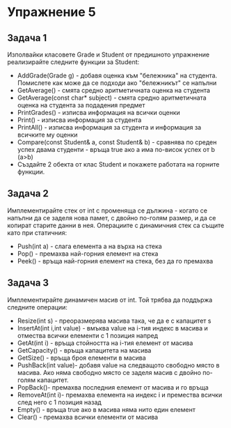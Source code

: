 # Упражнение 5

## Задача 1
Изполвайки класовете Grade и Student от предишното упражнение реализирайте следните функции за Student:
- AddGrade(Grade g) - добавя оценка към "бележника" на студента. Помислете как може да се подходи ако "бележникът" се напълни
- GetAverage() - смята средно аритметичната оценка на студента
- GetAverage(const char* subject) - смята средно аритметичната оценка на студента за подадения предмет
- PrintGrades() - изписва информация на всички оценки
- Print() - изписва информация за студента
- PrintAll() - изписва информация за студента и информация за всичките му оценки
- Compare(const Student& a, const Student& b) - сравнява по среден успех двама студенти - връща true ако а има по-висок успех от b (а>b)
- Създайте 2 обекта от клас Student и покажете работата на горните функции.
## Задача 2
Имплементирайте стек от int с променяща се дължина - когато се напълни да се заделя нова памет, с двойно по-голям размер, и да се копират старите данни в нея. Операциите с динамичния стек са същите като при статичния:
- Push(int a) - слага елемента a на върха на стека
- Pop() - премахва най-горния елемент на стека
- Peek() - връща най-горния елемент на стека, без да го премахва

## Задача 3
Имплементирайте динамичен масив от int. Той трябва да поддържа следните операции:
- Resize(int s) - преоразмерява масива така, че да е с капацитет s
- InsertAt(int i,int value) - вмъква value на i-тия индекс в масива и отмества всички елементи с 1 позиция напред
- GetAt(int i) - връща стойността на i-тия елемент от масива
- GetCapacity() - връща капацитета на масива
- GetSize() - връща броя елементи в масива
- PushBack(int value)- добавя value на следващото свободно място в масива. Ако няма свободно място се заделя масив с двойно по-голям капацитет.
- PopBack()- премахва последния елемент от масива и го връща
- RemoveAt(int i)- премахва елемента на индекс i и премества всички след него с 1 позиция назад
- Empty() - връща true ако в масива няма нито един елемент
- Clear() - премахва всички елементи от масива
